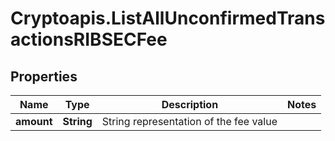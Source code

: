 # Cryptoapis.ListAllUnconfirmedTransactionsRIBSECFee

## Properties

Name | Type | Description | Notes
------------ | ------------- | ------------- | -------------
**amount** | **String** | String representation of the fee value | 


